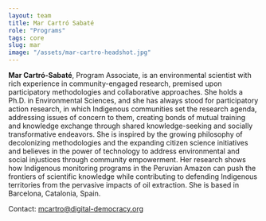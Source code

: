 ```yaml
---
layout: team
title: Mar Cartró Sabaté
role: "Programs"
tags: core
slug: mar
image: "/assets/mar-cartro-headshot.jpg"
---
```


**Mar Cartró-Sabaté**, Program Associate, is an environmental scientist with rich experience in community-engaged research, premised upon participatory methodologies and collaborative approaches. She holds a Ph.D. in Environmental Sciences, and she has always stood for participatory action research, in which Indigenous communities set the research agenda, addressing issues of concern to them, creating bonds of mutual training and knowledge exchange through shared knowledge-seeking and socially transformative endeavors. She is inspired by the growing philosophy of decolonizing methodologies and the expanding citizen science initiatives and believes in the power of technology to address environmental and social injustices through community empowerment. Her research shows how Indigenous monitoring programs in the Peruvian Amazon can push the frontiers of scientific knowledge while contributing to defending Indigenous territories from the pervasive impacts of oil extraction. She is based in Barcelona, Catalonia, Spain.

Contact: [mcartro@digital-democracy.org](mailto:mcartro@digital-democracy.org)
